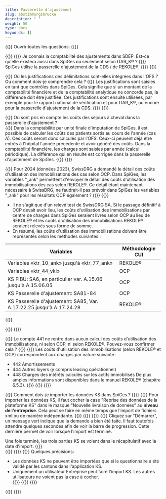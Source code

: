 ```yaml
---
title: Passerelle d'ajustement  
slug: abstimmungsbrucke
description: " "
weight: 50
type: docs
keywords: []
---
```


{{<faqBlock>}}
Ouvrir toutes les questions: {{<collapsibleGroupCommand groupId="abstimmungsbrucke">}}

{{<numberedList>}}
{{<listItem>}}
Je connais la comptabilité des ajustements dans SDEP. Est-ce qu'elle existera aussi dans SpiGes ou seulement selon ITAR_K® ?
{{<collapsibleBlock groupId="abstimmungsbrucke">}}
SpiGes utilise la passerelle d'ajustement de la CDS / de REKOLE®.
{{</collapsibleBlock>}}
{{</listItem>}}

{{<listItem>}}
Où les justifications des délimitations sont-elles intégrées dans l'OFS ? Ou comment dois-je comprendre cela ?
{{<collapsibleBlock groupId="abstimmungsbrucke">}}
Les justifications sont saisies en tant que contrôles dans SpiGes. Cela signifie que si un montant de la comptabilité financière et de la comptabilité analytique ne concorde pas, la différence doit être justifiée. Ces justifications sont ensuite utilisées, par exemple pour le rapport national de vérification et pour ITAR_K®, ou encore pour la passerelle d'ajustement de la CDS.
{{</collapsibleBlock>}}
{{</listItem>}}

{{<listItem>}}
Où sont pris en compte les coûts des séjours à cheval dans la passerelle d'ajustement ?  
{{<collapsibleBlock groupId="abstimmungsbrucke">}}
Dans la comptabilité par unité finale d'imputation de SpiGes, il est possible de calculer les coûts des patients sortis au cours de l'année (cas A). Ces coûts seront donc calculés par l'OFS. Ceux-ci peuvent déjà être entrés à l'hôpital l'année précédente et avoir généré des coûts. Dans la comptabilité financière, les charges sont saisies par année (calcul périodique). La différence qui en résulte est corrigée dans la passerelle d'ajustement de SpiGes.
{{</collapsibleBlock>}}
{{</listItem>}}

{{<listItem>}}
Pour 2024 (données 2023), SwissDRG a demandé le détail des coûts d'utilisation des immobilisations des cas selon OCP. Dans SpiGes, les variables "_ank" permettent d'envoyer le détail des coûts d'utilisation des immobilisations des cas selon REKOLE®.
Ce détail étant maintenant nécessaire à SwissDRG, ne faudrait-il pas prévoir dans SpiGes les variables "_ank" pour les résultats OCP également ?
{{<collapsibleBlock groupId="abstimmungsbrucke">}}
{{<markdown>}}

- Il ne s'agit que d'un relevé test de SwissDRG SA. Si le passage définitif à OCP devait avoir lieu, les coûts d'utilisation des immobilisations par centre de charges dans SpiGes seraient livrés selon OCP au lieu de REKOLE® et les coûts d'utilisation des immobilisations REKOLE® seraient relevés sous forme de somme.
- En résumé, les coûts d'utilisation des immobilisations doivent être représentés selon les méthodes suivantes :

|Variables|Méthodologie CUI|
|---------|------------|
|Variables «ktr_10_ank» jusqu'à «ktr_77_ank»|REKOLE®|
|Variables «ktr_44_vkl»|OCP|
|KS FIBU: SA6, en particulier var. A.15.06 jusqu'à A.15.06.05|OCP|
|KS Passerelle d'ajustement: SA81-84|OCP|
|KS Passerelle d'ajustement: SA85, Var. A.17.22.25 jusqu'à A.17.24.28|REKOLE®|

{{</markdown>}}
<!--
<table class="w-100">
  <tr>
    <th style="width:65%"> Variables </div></th>
    <th> Méthodologie CUI </th>
  </tr>
  <tr>
    <td> Variables «ktr_10_ank» jusqu'à «ktr_77_ank» </td>
    <td> REKOLE® </td>
  </tr>
  <tr>
    <td> Variable «ktr_44_vkl» </td>
    <td> OCP </td>
  </tr>
  <tr>
    <td> KS FiBu: SA6, en particulier Var. A.15.06 jusqu'à A.15.06.05
 </td>
    <td> OCP </td>
  </tr>
  <tr>
    <td> KS Passerelle d'ajustement : SA81-84
 </td>
    <td> OCP </td>
  </tr>
  <tr>
    <td> KS Passerelle d'ajustement : SA85, Var. A.17.22.25 jusqu'à A.17.24.28
 </td>
    <td> REKOLE® </td>
  </tr>
</table>-->
{{</collapsibleBlock>}}
{{</listItem>}}

{{<listItem>}}
Le compte 441 ne rentre dans aucun calcul des coûts d'utilisation des immobilisations, ni selon OCP, ni selon REKOLE®. Pouvez-vous confirmer cela ?
{{<collapsibleBlock groupId="abstimmungsbrucke">}}
{{<markdown>}}
Les coûts d'utilisation des immobilisations (selon REKOLE® et OCP) correspondent aux charges par nature suivante :

- 442 Amortissements
- 444 Autres loyers (y compris leasing opérationnel)
- 448 Charges des intérêts calculés sur les actifs immobilisés
De plus amples informations sont disponibles dans le manuel REKOLE® (chapitre 6.5.3).
{{</markdown>}}
{{</collapsibleBlock>}}
{{</listItem>}}

{{<listItem>}}
Comment dois-je importer les données KS dans SpiGes ?
{{<collapsibleBlock groupId="abstimmungsbrucke">}}
{{<markdown>}}
Pour importer les données KS, il faut cocher la case "Reprise des données de la plateforme KS" dans le masque "Nouvelle livraison de données" au **niveau de l'entreprise**. Cela peut se faire en même temps que l'import de fichiers xml ou de manière indépendante.
{{</markdown>}}
{{<insertImage image="KS_f.png" class="edge max-w-90">}}
{{<lineBreak>}}
{{<markdown>}}
Cliquez sur "Démarrer", un message vert indique que la demande a bien été faite. Il faut toutefois attendre quelques secondes afin de voir la barre de progression. Cette dernière permet de voir lorsque l'import est terminé.  

Une fois terminé, les trois parties KS se voient dans le récapitulatif avec la date d'import.
{{</markdown>}}  
{{<insertImage image="KS_Teil_f.png" class="edge max-w-90">}}
{{<lineBreak>}}
{{<markdown>}}
Quelques précisions:
- Les données KS ne peuvent être importées que si le questionnaire a été validé par les cantons dans l'application KS.
- Uniquement un utilisateur Entreprise peut faire  l'import KS. Les autres utilisateurs ne voient pas la case à cocher.  
{{</markdown>}}
{{</collapsibleBlock>}}
{{</listItem>}}

{{</numberedList>}}
{{</faqBlock>}}
